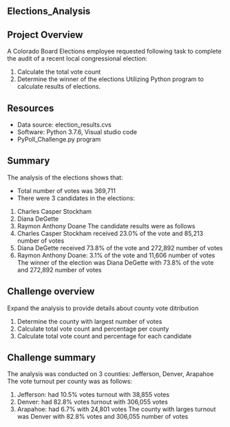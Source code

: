 ## Elections_Analysis
## Project Overview
A Colorado Board Elections employee requested following task to complete the audit of a recent local congressional election:
1.	Calculate the total vote count 
2.	Determine the winner of the elections
Utilizing Python program to calculate results of elections.

## Resources
-	Data source: election_results.cvs
-	Software: Python 3.7.6, Visual studio code
- PyPoll_Challenge.py program 

## Summary
The analysis of the elections shows that: 
-	Total number of votes was 369,711
-	There were 3 candidates in the elections:
1.	Charles Casper Stockham
2.	Diana DeGette
3.	Raymon Anthony Doane
The candidate results were as follows
1.	Charles Casper Stockham received 23.0% of the vote and 85,213 number of votes
2.	Diana DeGette received 73.8% of the vote and 272,892 number of votes
3.	Raymon Anthony Doane: 3.1% of the vote and 11,606 number of votes
The winner of the election was Diana DeGette with 73.8% of the vote and 272,892 number of votes
## Challenge overview
Expand the analysis to provide details about county vote ditribution
1.	Determine the county with largest number of votes
2.	Calculate total vote count and percentage per county
3.	Calculate total vote count and percentage for each candidate
## Challenge summary
The analysis was conducted on 3 counties: Jefferson, Denver, Arapahoe
The vote turnout per county was as follows:
1.	Jefferson: had 10.5% votes turnout with 38,855 votes
2.	Denver: had 82.8% votes turnout with 306,055 votes
3.	Arapahoe: had 6.7% with 24,801 votes
The county with larges turnout was Denver with 82.8% votes and 306,055 number of votes

